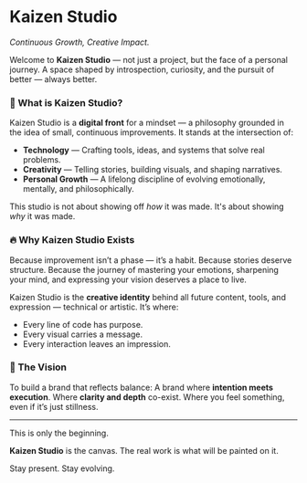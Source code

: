 # Kaizen Studio

*Continuous Growth, Creative Impact.*

Welcome to **Kaizen Studio** — not just a project, but the face of a personal journey. A space shaped by introspection, curiosity, and the pursuit of better — always better.

### 🌱 What is Kaizen Studio?

Kaizen Studio is a **digital front** for a mindset — a philosophy grounded in the idea of small, continuous improvements. It stands at the intersection of:

* **Technology** — Crafting tools, ideas, and systems that solve real problems.
* **Creativity** — Telling stories, building visuals, and shaping narratives.
* **Personal Growth** — A lifelong discipline of evolving emotionally, mentally, and philosophically.

This studio is not about showing off *how* it was made.
It's about showing *why* it was made.

### 🔥 Why Kaizen Studio Exists

Because improvement isn’t a phase — it’s a habit.
Because stories deserve structure.
Because the journey of mastering your emotions, sharpening your mind, and expressing your vision deserves a place to live.

Kaizen Studio is the **creative identity** behind all future content, tools, and expression — technical or artistic.
It’s where:

* Every line of code has purpose.
* Every visual carries a message.
* Every interaction leaves an impression.

### 🚀 The Vision

To build a brand that reflects balance:
A brand where **intention meets execution**.
Where **clarity and depth** co-exist.
Where you feel something, even if it’s just stillness.

---

This is only the beginning.

**Kaizen Studio** is the canvas.
The real work is what will be painted on it.

Stay present. Stay evolving.
